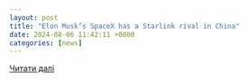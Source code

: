 ```yaml
---
layout: post
title: "Elon Musk’s SpaceX has a Starlink rival in China"
date: 2024-08-06 11:42:11 +0000
categories: [news]
---
```


[Читати далі](https://www.newsweek.com/elon-musk-spacex-has-starlink-rival-china-1935001)

